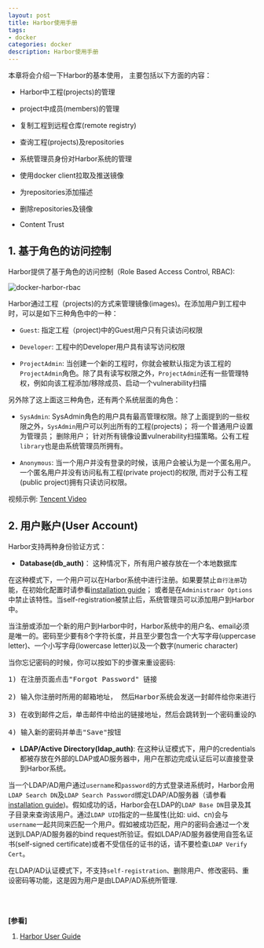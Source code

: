 ```yaml
---
layout: post
title: Harbor使用手册
tags:
- docker
categories: docker
description: Harbor使用手册
---
```



本章将会介绍一下Harbor的基本使用， 主要包括以下方面的内容：

* Harbor中工程(projects)的管理

* project中成员(members)的管理

* 复制工程到远程仓库(remote registry)

* 查询工程(projects)及repositories

* 系统管理员身份对Harbor系统的管理

* 使用docker client拉取及推送镜像

* 为repositories添加描述

* 删除repositories及镜像

* Content Trust


<!-- more -->

## 1. 基于角色的访问控制

Harbor提供了基于角色的访问控制（Role Based Access Control, RBAC):

![docker-harbor-rbac](https://ivanzz1001.github.io/records/assets/img/docker/docker_harbor_rbac.png)


Harbor通过工程（projects)的方式来管理镜像(images)。在添加用户到工程中时，可以是如下三种角色中的一种：

* ```Guest```: 指定工程（project)中的Guest用户只有只读访问权限

* ```Developer```: 工程中的Developer用户具有读写访问权限

* ```ProjectAdmin```: 当创建一个新的工程时，你就会被默认指定为该工程的```ProjectAdmin```角色。除了具有读写权限之外，```ProjectAdmin```还有一些管理特权，例如向该工程添加/移除成员、启动一个vulnerability扫描

另外除了这上面这三种角色，还有两个系统层面的角色：

* ```SysAdmin```: SysAdmin角色的用户具有最高管理权限。除了上面提到的一些权限之外，```SysAdmin```用户可以列出所有的工程(projects)； 将一个普通用户设置为管理员； 删除用户； 针对所有镜像设置vulnerability扫描策略。公有工程```library```也是由系统管理员所拥有。

* ```Anonymous```: 当一个用户并没有登录的时候，该用户会被认为是一个匿名用户。一个匿名用户并没有访问私有工程(private project)的权限, 而对于公有工程(public project)拥有只读访问权限。


视频示例: [Tencent Video](https://v.qq.com/x/page/l0553yw19ek.html)


## 2. 用户账户(User Account)
Harbor支持两种身份验证方式：

* **Database(db_auth)**： 这种情况下，所有用户被存放在一个本地数据库

在这种模式下，一个用户可以在Harbor系统中进行注册。如果要禁止```自行注册```功能，在初始化配置时请参看[installation guide](https://github.com/vmware/harbor/blob/master/docs/installation_guide.md)； 或者是在```Administraor Options```中禁止该特性。当self-registration被禁止后，系统管理员可以添加用户到Harbor中。

当注册或添加一个新的用户到Harbor中时，Harbor系统中的用户名、email必须是唯一的。密码至少要有8个字符长度，并且至少要包含一个大写字母(uppercase letter)、一个小写字母(lowercase letter)以及一个数字(numeric character)

当你忘记密码的时候，你可以按如下的步骤来重设密码:
<pre>
1) 在注册页面点击"Forgot Password" 链接

2) 输入你注册时所用的邮箱地址， 然后Harbor系统会发送一封邮件给你来进行密码重设

3) 在收到邮件之后，单击邮件中给出的链接地址，然后会跳转到一个密码重设的Web页面

4) 输入新的密码并单击"Save"按钮
</pre>

* **LDAP/Active Directory(ldap_auth)**: 在这种认证模式下，用户的credentials都被存放在外部的LDAP或AD服务器中，用户在那边完成认证后可以直接登录到Harbor系统。

当一个LDAP/AD用户通过```username```和```password```的方式登录进系统时，Harbor会用```LDAP Search DN```及```LDAP Search Password```绑定LDAP/AD服务器（请参看[installation guide](https://github.com/vmware/harbor/blob/master/docs/installation_guide.md))。假如成功的话，Harbor会在LDAP的```LDAP Base DN```目录及其子目录来查询该用户。通过```LDAP UID```指定的一些属性(比如: uid、cn)会与```username```一起共同来匹配一个用户。假如被成功匹配，用户的密码会通过一个发送到LDAP/AD服务器的bind request所验证。假如LDAP/AD服务器使用自签名证书(self-signed certificate)或者不受信任的证书的话，请不要检查```LDAP Verify Cert```。

在LDAP/AD认证模式下，不支持```self-registration```、删除用户、修改密码、重设密码等功能，这是因为用户是由LDAP/AD系统所管理.





<br />
<br />

**[参看]**

1. [Harbor User Guide](https://github.com/vmware/harbor/blob/master/docs/user_guide.md)


<br />
<br />
<br />

